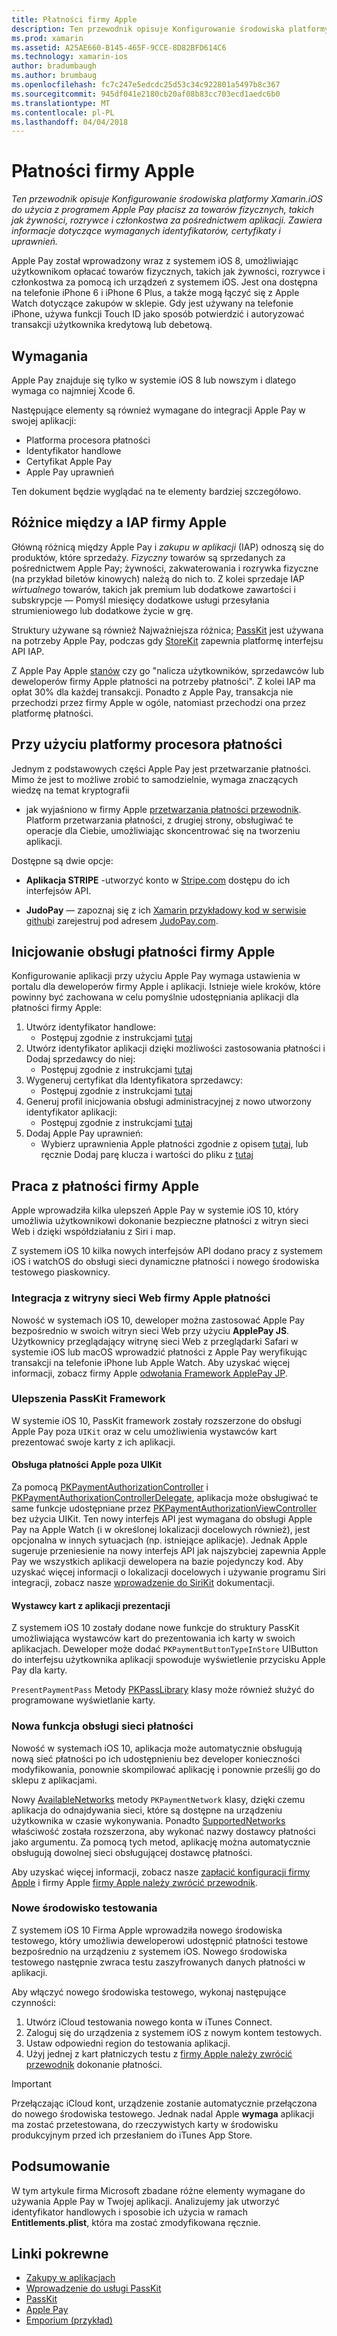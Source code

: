 ```yaml
---
title: Płatności firmy Apple
description: Ten przewodnik opisuje Konfigurowanie środowiska platformy Xamarin.iOS do użycia z programem Apple Pay płacisz za towarów fizycznych, takich jak żywności, rozrywce i członkostwa za pośrednictwem aplikacji. Zawiera informacje dotyczące wymaganych identyfikatorów, certyfikaty i uprawnień.
ms.prod: xamarin
ms.assetid: A25AE660-B145-465F-9CCE-8D82BFD614C6
ms.technology: xamarin-ios
author: bradumbaugh
ms.author: brumbaug
ms.openlocfilehash: fc7c247e5edcdc25d53c34c922801a5497b8c367
ms.sourcegitcommit: 945df041e2180cb20af08b83cc703ecd1aedc6b0
ms.translationtype: MT
ms.contentlocale: pl-PL
ms.lasthandoff: 04/04/2018
---
```

# <a name="apple-pay"></a>Płatności firmy Apple

_Ten przewodnik opisuje Konfigurowanie środowiska platformy Xamarin.iOS do użycia z programem Apple Pay płacisz za towarów fizycznych, takich jak żywności, rozrywce i członkostwa za pośrednictwem aplikacji. Zawiera informacje dotyczące wymaganych identyfikatorów, certyfikaty i uprawnień._


Apple Pay został wprowadzony wraz z systemem iOS 8, umożliwiając użytkownikom opłacać towarów fizycznych, takich jak żywności, rozrywce i członkostwa za pomocą ich urządzeń z systemem iOS. Jest ona dostępna na telefonie iPhone 6 i iPhone 6 Plus, a także mogą łączyć się z Apple Watch dotyczące zakupów w sklepie. Gdy jest używany na telefonie iPhone, używa funkcji Touch ID jako sposób potwierdzić i autoryzować transakcji użytkownika kredytową lub debetową.


## <a name="requirements"></a>Wymagania

Apple Pay znajduje się tylko w systemie iOS 8 lub nowszym i dlatego wymaga co najmniej Xcode 6.

Następujące elementy są również wymagane do integracji Apple Pay w swojej aplikacji:

 - Platforma procesora płatności
 - Identyfikator handlowe
 - Certyfikat Apple Pay
 - Apple Pay uprawnień

Ten dokument będzie wyglądać na te elementy bardziej szczegółowo.

## <a name="differences-between-apple-pay-and-iap"></a>Różnice między a IAP firmy Apple

Główną różnicą między Apple Pay i *zakupu w aplikacji* (IAP) odnoszą się do produktów, które sprzedaży. *Fizyczny* towarów są sprzedanych za pośrednictwem Apple Pay; żywności, zakwaterowania i rozrywka fizyczne (na przykład biletów kinowych) należą do nich to. Z kolei sprzedaje IAP *wirtualnego* towarów, takich jak premium lub dodatkowe zawartości i subskrypcje — Pomyśl miesięcy dodatkowe usługi przesyłania strumieniowego lub dodatkowe życie w grę.

Struktury używane są również Najważniejsza różnica; [PassKit](https://developer.apple.com/library/ios/documentation/PassKit/Reference/PKPaymentAuthorizationViewController_Ref/) jest używana na potrzeby Apple Pay, podczas gdy [StoreKit](https://developer.apple.com/library/ios/documentation/PassKit/Reference/PKPaymentAuthorizationViewController_Ref/) zapewnia platformę interfejsu API IAP.

Z Apple Pay Apple [stanów](https://developer.apple.com/apple-pay/Getting-Started-with-Apple-Pay.pdf) czy go "nalicza użytkowników, sprzedawców lub deweloperów firmy Apple płatności na potrzeby płatności". Z kolei IAP ma opłat 30% dla każdej transakcji. Ponadto z Apple Pay, transakcja nie przechodzi przez firmy Apple w ogóle, natomiast przechodzi ona przez platformę płatności.


## <a name="using-a-payment-processor-platform"></a>Przy użyciu platformy procesora płatności

Jednym z podstawowych części Apple Pay jest przetwarzanie płatności. Mimo że jest to możliwe zrobić to samodzielnie, wymaga znaczących wiedzę na temat kryptografii
- jak wyjaśniono w firmy Apple [przetwarzania płatności przewodnik](https://developer.apple.com/library/ios/ApplePay_Guide/ProcessPayment.html).
Platform przetwarzania płatności, z drugiej strony, obsługiwać te operacje dla Ciebie, umożliwiając skoncentrować się na tworzeniu aplikacji.

Dostępne są dwie opcje:

- **Aplikacja STRIPE** -utworzyć konto w [Stripe.com](https://stripe.com/) dostępu do ich interfejsów API.

- **JudoPay** — zapoznaj się z ich [Xamarin przykładowy kod w serwisie github](https://github.com/Judopay/Xamarin-Sample-App)i zarejestruj pod adresem [JudoPay.com](https://www.judopay.com/).


## <a name="provisioning-for-apple-pay"></a>Inicjowanie obsługi płatności firmy Apple

Konfigurowanie aplikacji przy użyciu Apple Pay wymaga ustawienia w portalu dla deweloperów firmy Apple i aplikacji. Istnieje wiele kroków, które powinny być zachowana w celu pomyślnie udostępniania aplikacji dla płatności firmy Apple:

1. Utwórz identyfikator handlowe:
    - Postępuj zgodnie z instrukcjami [tutaj](~/ios/deploy-test/provisioning/capabilities/apple-pay-capabilities.md#merchantid)
2. Utwórz identyfikator aplikacji dzięki możliwości zastosowania płatności i Dodaj sprzedawcy do niej:
    - Postępuj zgodnie z instrukcjami [tutaj](~/ios/deploy-test/provisioning/capabilities/apple-pay-capabilities.md#appid)
3. Wygeneruj certyfikat dla Identyfikatora sprzedawcy:
    - Postępuj zgodnie z instrukcjami [tutaj](~/ios/deploy-test/provisioning/capabilities/apple-pay-capabilities.md#certificate)
4. Generuj profil inicjowania obsługi administracyjnej z nowo utworzony identyfikator aplikacji:
    - Postępuj zgodnie z instrukcjami [tutaj](~/ios/get-started/installation/device-provisioning/manual-provisioning.md#provisioning)
5. Dodaj Apple Pay uprawnień:
    - Wybierz uprawnienia Apple płatności zgodnie z opisem [tutaj](~/ios/deploy-test/provisioning/entitlements.md), lub ręcznie Dodaj parę klucza i wartości do pliku z [tutaj](~/ios/deploy-test/provisioning/entitlements.md)


## <a name="working-with-apple-pay"></a>Praca z płatności firmy Apple

Apple wprowadziła kilka ulepszeń Apple Pay w systemie iOS 10, który umożliwia użytkownikowi dokonanie bezpieczne płatności z witryn sieci Web i dzięki współdziałaniu z Siri i map.

Z systemem iOS 10 kilka nowych interfejsów API dodano pracy z systemem iOS i watchOS do obsługi sieci dynamiczne płatności i nowego środowiska testowego piaskownicy.


### <a name="apple-pay-website-integration"></a>Integracja z witryny sieci Web firmy Apple płatności

Nowość w systemach iOS 10, deweloper można zastosować Apple Pay bezpośrednio w swoich witryn sieci Web przy użyciu **ApplePay JS**. Użytkownicy przeglądający witrynę sieci Web z przeglądarki Safari w systemie iOS lub macOS wprowadzić płatności z Apple Pay weryfikując transakcji na telefonie iPhone lub Apple Watch. Aby uzyskać więcej informacji, zobacz firmy Apple [odwołania Framework ApplePay JP](https://developer.apple.com/reference/applepayjs).

### <a name="passkit-framework-enhancements"></a>Ulepszenia PassKit Framework

W systemie iOS 10, PassKit framework zostały rozszerzone do obsługi Apple Pay poza `UIKit` oraz w celu umożliwienia wystawców kart prezentować swoje karty z ich aplikacji.


#### <a name="supporting-apple-pay-outside-of-uikit"></a>Obsługa płatności Apple poza UIKit

Za pomocą [PKPaymentAuthorizationController](https://developer.apple.com/reference/passkit/pkpaymentauthorizationcontroller) i [PKPaymentAuthorixationControllerDelegate](https://developer.apple.com/reference/passkit/pkpaymentauthorizationcontrollerdelegate), aplikacja może obsługiwać te same funkcje udostępniane przez [ PKPaymentAuthorizationViewController](https://developer.apple.com/reference/passkit/pkpaymentauthorizationviewcontroller) bez użycia UIKit. Ten nowy interfejs API jest wymagana do obsługi Apple Pay na Apple Watch (i w określonej lokalizacji docelowych również), jest opcjonalna w innych sytuacjach (np. istniejące aplikacje). Jednak Apple sugeruje przeniesienie na nowy interfejs API jak najszybciej zapewnia Apple Pay we wszystkich aplikacji dewelopera na bazie pojedynczy kod. Aby uzyskać więcej informacji o lokalizacji docelowych i używanie programu Siri integracji, zobacz nasze [wprowadzenie do SiriKit](~/ios/platform/sirikit/index.md) dokumentacji.

#### <a name="presenting-issuer-cards-from-within-apps"></a>Wystawcy kart z aplikacji prezentacji

Z systemem iOS 10 zostały dodane nowe funkcje do struktury PassKit umożliwiająca wystawców kart do prezentowania ich karty w swoich aplikacjach. Deweloper może dodać `PKPaymentButtonTypeInStore` UIButton do interfejsu użytkownika aplikacji spowoduje wyświetlenie przycisku Apple Pay dla karty.

`PresentPaymentPass` Metody [PKPassLibrary](https://developer.apple.com/reference/passkit/pkpasslibrary) klasy może również służyć do programowane wyświetlanie karty.

### <a name="new-payment-network-support"></a>Nowa funkcja obsługi sieci płatności

Nowość w systemach iOS 10, aplikacja może automatycznie obsługują nową sieć płatności po ich udostępnieniu bez developer konieczności modyfikowania, ponownie skompilować aplikację i ponownie prześlij go do sklepu z aplikacjami.

Nowy [AvailableNetworks](https://developer.apple.com/reference/passkit/pkpaymentrequest/1833288-availablenetworks) metody `PKPaymentNetwork` klasy, dzięki czemu aplikacja do odnajdywania sieci, które są dostępne na urządzeniu użytkownika w czasie wykonywania. Ponadto [SupportedNetworks](https://developer.apple.com/reference/passkit/pkpaymentrequest/1619329-supportednetworks) właściwość została rozszerzona, aby wykonać nazwy dostawcy płatności jako argumentu. Za pomocą tych metod, aplikację można automatycznie obsługują dowolnej sieci obsługującej dostawcę płatności.

Aby uzyskać więcej informacji, zobacz nasze [zapłacić konfiguracji firmy Apple](~/ios/platform/apple-pay.md) i firmy Apple [firmy Apple należy zwrócić przewodnik](https://developer.apple.com/apple-pay/).

### <a name="new-testing-environment"></a>Nowe środowisko testowania

Z systemem iOS 10 Firma Apple wprowadziła nowego środowiska testowego, który umożliwia deweloperowi udostępnić płatności testowe bezpośrednio na urządzeniu z systemem iOS. Nowego środowiska testowego następnie zwraca testu zaszyfrowanych danych płatności w aplikacji.

Aby włączyć nowego środowiska testowego, wykonaj następujące czynności:

1. Utwórz iCloud testowania nowego konta w iTunes Connect.
2. Zaloguj się do urządzenia z systemem iOS z nowym kontem testowych.
3. Ustaw odpowiedni region do testowania aplikacji.
4. Użyj jednej z kart płatniczych testu z [firmy Apple należy zwrócić przewodnik](https://developer.apple.com/apple-pay/) dokonanie płatności.

> [!IMPORTANT]
> Przełączając iCloud kont, urządzenie zostanie automatycznie przełączona do nowego środowiska testowego. Jednak nadal Apple **wymaga** aplikacji ma zostać przetestowana, do rzeczywistych karty w środowisku produkcyjnym przed ich przesłaniem do iTunes App Store.

## <a name="summary"></a>Podsumowanie

W tym artykule firma Microsoft zbadane różne elementy wymagane do używania Apple Pay w Twojej aplikacji. Analizujemy jak utworzyć identyfikator handlowych i sposobie ich użycia w ramach **Entitlements.plist**, która ma zostać zmodyfikowana ręcznie.


## <a name="related-links"></a>Linki pokrewne

- [Zakupy w aplikacjach](~/ios/platform/in-app-purchasing/index.md)
- [Wprowadzenie do usługi PassKit](~/ios/platform/passkit.md)
- [PassKit](https://developer.apple.com/library/ios/documentation/PassKit/Reference/PKPaymentAuthorizationViewController_Ref/)
- [Apple Pay](https://developer.apple.com/apple-pay/)
- [Emporium (przykład)](https://developer.xamarin.com/samples/monotouch/ios9/Emporium/)
